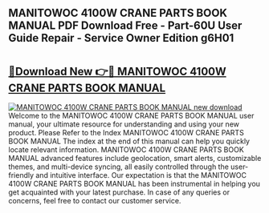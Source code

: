 ## MANITOWOC 4100W CRANE PARTS BOOK MANUAL PDF Download Free - Part-60U User Guide Repair - Service Owner Edition g6H01

# <h2><a href="http://bc76583.oget.top/?id=MANITOWOC+4100W+CRANE+PARTS+BOOK+MANUAL">🔗Download New 👉🔴 MANITOWOC 4100W CRANE PARTS BOOK MANUAL</a></h2>

[![MANITOWOC 4100W CRANE PARTS BOOK MANUAL new download](https://i.imgur.com/5g1atiW.png)](http://bc76583.oget.top/?id=MANITOWOC+4100W+CRANE+PARTS+BOOK+MANUAL)
Welcome to the MANITOWOC 4100W CRANE PARTS BOOK MANUAL user manual, your ultimate resource for understanding and using your new product. Please Refer to the Index MANITOWOC 4100W CRANE PARTS BOOK MANUAL The index at the end of this manual can help you quickly locate relevant information. MANITOWOC 4100W CRANE PARTS BOOK MANUAL advanced features include geolocation, smart alerts, customizable themes, and multi-device syncing, all easily controlled through the user-friendly and intuitive interface. Our expectation is that the MANITOWOC 4100W CRANE PARTS BOOK MANUAL has been instrumental in helping you get acquainted with your latest purchase. In case of any queries or concerns, feel free to contact our customer service.
